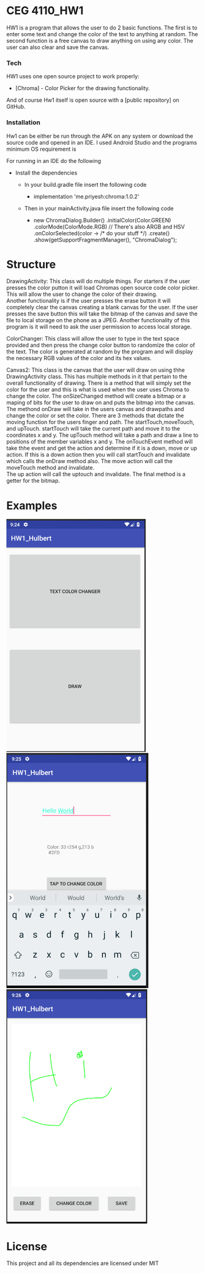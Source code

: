 # CEG 4110_HW1

HW1 is a program that allows the user to do 2 basic functions.  The first is to enter some text and change the color of the text to anything at random.  The second function is a free canvas to draw anything on using any color.  The user can also clear and save the canvas.


### Tech

HW1 uses one open source project to work properly:

* [Chroma] - Color Picker for the drawing functionality.

And of course Hw1 itself is open source with a [public repository]
 on GitHub.

### Installation

Hw1 can be either be run through the APK on any system or download the source code
and opened in an IDE.  I used Android Studio and the programs minimum OS requirement is 

For running in an IDE do the following

- Install the dependencies
    - In your build.gradle file insert the following code
        - implementation 'me.priyesh:chroma:1.0.2'

    - Then in your mainActivity.java file insert the following code
        - new ChromaDialog.Builder()
    .initialColor(Color.GREEN)
    .colorMode(ColorMode.RGB) // There's also ARGB and HSV
    .onColorSelected(color -> /* do your stuff */)
    .create()
    .show(getSupportFragmentManager(), "ChromaDialog");

# Structure

DrawingActivity:
This class will do multiple things.  For starters if the user presses the color putton it will 
load Chromas open source code color picker.  This will allow the user to change the color of their drawing.  
Another functionality is if the user presses the erase button it will completely clear the canvas creating a 
blank canvas for the user.  If the user presses the save button this will take the bitmap of the canvas and 
save the file to local storage on the phone as a JPEG.  Another functionality of this program is it will need to 
ask the user permission to access local storage.  

ColorChanger:
This class will allow the user to type in the text space provided and then press the change color button to randomize the
color of the text.  The color is generated at random by the program and will display the necessary RGB values of the color and its hex values.

Canvas2:
This class is the canvas that the user will draw on using thhe DrawingActivity class.  This has multiple methods in it 
that pertain to the overall functionality of drawing.  There is a method that will simply set the color for the user and this is what
is used when the user uses Chroma to change the color. The onSizeChanged method will create a bitmap or a maping of bits for the user to draw on and puts the bitmap
into the canvas.  The methond onDraw will take in the users canvas and drawpaths and change the color or set the color. 
There are 3 methods that dictate the moving function for the users finger and path.  The startTouch,moveTouch, and upTouch.
startTouch will take the current path and move it to the coordinates x and y.  The upTouch method will take a path and draw a line to positions of
the member variables x and y.  The onTouchEvent method will take thhe event and get the action and determine if it is a down, move or up action.  If this
is a down action then you will call startTouch and invalidate which calls the onDraw method also.  The move action will call the moveTouch method and invalidate.  
The up action will call the uptouch and invalidate.  The final method is  a getter for the bitmap.
 
 # Examples
 ![1](https://github.com/Bhulbert2096/Ceg4110_HW1/blob/master/HW1_Hulbert/1.PNG)
 ![1](https://github.com/Bhulbert2096/Ceg4110_HW1/blob/master/HW1_Hulbert/2.PNG)
 ![1](https://github.com/Bhulbert2096/Ceg4110_HW1/blob/master/HW1_Hulbert/3.PNG)
 
 
# License
This project and all its dependencies are licensed under MIT
